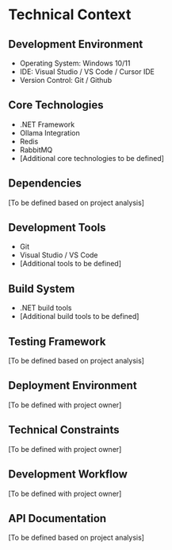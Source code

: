 # Technical Context

## Development Environment
- Operating System: Windows 10/11
- IDE: Visual Studio / VS Code / Cursor IDE
- Version Control: Git / Github

## Core Technologies
- .NET Framework
- Ollama Integration
- Redis
- RabbitMQ
- [Additional core technologies to be defined]

## Dependencies
[To be defined based on project analysis]

## Development Tools
- Git
- Visual Studio / VS Code
- [Additional tools to be defined]

## Build System
- .NET build tools
- [Additional build tools to be defined]

## Testing Framework
[To be defined based on project analysis]

## Deployment Environment
[To be defined with project owner]

## Technical Constraints
[To be defined with project owner]

## Development Workflow
[To be defined with project owner]

## API Documentation
[To be defined based on project analysis] 